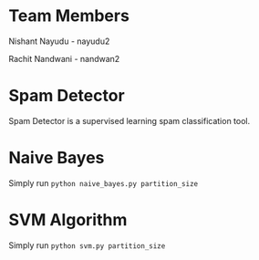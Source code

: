 # Team Members

Nishant Nayudu - nayudu2

Rachit Nandwani - nandwan2

# Spam Detector

Spam Detector is a supervised learning spam classification tool.

# Naive Bayes

Simply run `python naive_bayes.py partition_size`

# SVM Algorithm

Simply run `python svm.py partition_size`
